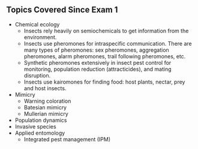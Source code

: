 <!--
.. title: Lecture-21-17 Review for EXAM2
.. slug: lecture-21-17-review-for-exam2
.. date: 2021-10-25 12:45 UTC+10:00
.. tags: lecture
.. category:
.. link:
.. description:
.. type: text
-->

## Topics Covered Since Exam 1
* Chemical ecology
  * Insects rely heavily on semiochemicals to get information from the environment.
  * Insects use pheromones for intraspecific communication. There are many types of pheromones: sex pheromones, aggregation pheromones, alarm pheromones, trail following pheromones, etc.
  * Synthetic pheromones extensively in insect pest control for monitoring, population reduction (attracticides), and mating disruption.
  * Insects use kairomones for finding food: host plants, nectar, prey and host insects.
* Mimicry
  * Warning coloration
  * Batesian mimicry
  * Mullerian mimicry
* Population dynamics
* Invasive species
* Applied entomology
  * Integrated pest management (IPM)
